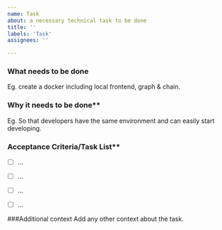 ```yaml
---
name: Task
about: a necessary technical task to be done
title: ''
labels: 'Task'
assignees: ''

---
```




### What needs to be done

Eg. create a docker including local frontend, graph & chain.



### Why it needs to be done**

Eg. So that developers have the same environment and can easily start developing. 



### Acceptance Criteria/Task List**

- [ ] ...
- [ ] ...
- [ ] ...
- [ ] ...


###Additional context
Add any other context about the task.
